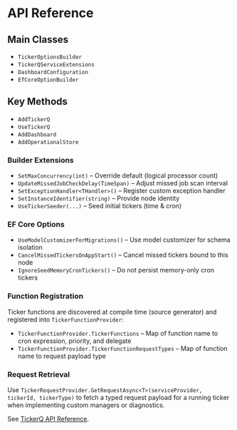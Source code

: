 # API Reference

## Main Classes
- `TickerOptionsBuilder`
- `TickerQServiceExtensions`
- `DashboardConfiguration`
- `EfCoreOptionBuilder`

## Key Methods
- `AddTickerQ`
- `UseTickerQ`
- `AddDashboard`
- `AddOperationalStore`

### Builder Extensions
- `SetMaxConcurrency(int)` – Override default (logical processor count)
- `UpdateMissedJobCheckDelay(TimeSpan)` – Adjust missed job scan interval
- `SetExceptionHandler<THandler>()` – Register custom exception handler
- `SetInstanceIdentifier(string)` – Provide node identity
- `UseTickerSeeder(...)` – Seed initial tickers (time & cron)

### EF Core Options
- `UseModelCustomizerForMigrations()` – Use model customizer for schema isolation
- `CancelMissedTickersOnAppStart()` – Cancel missed tickers bound to this node
- `IgnoreSeedMemoryCronTickers()` – Do not persist memory-only cron tickers

### Function Registration
Ticker functions are discovered at compile time (source generator) and registered into `TickerFunctionProvider`:
- `TickerFunctionProvider.TickerFunctions` – Map of function name to cron expression, priority, and delegate
- `TickerFunctionProvider.TickerFunctionRequestTypes` – Map of function name to request payload type

### Request Retrieval
Use `TickerRequestProvider.GetRequestAsync<T>(serviceProvider, tickerId, tickerType)` to fetch a typed request payload for a running ticker when implementing custom managers or diagnostics.

See [TickerQ API Reference](https://tickerq.arcenox.com/api/index.html).
